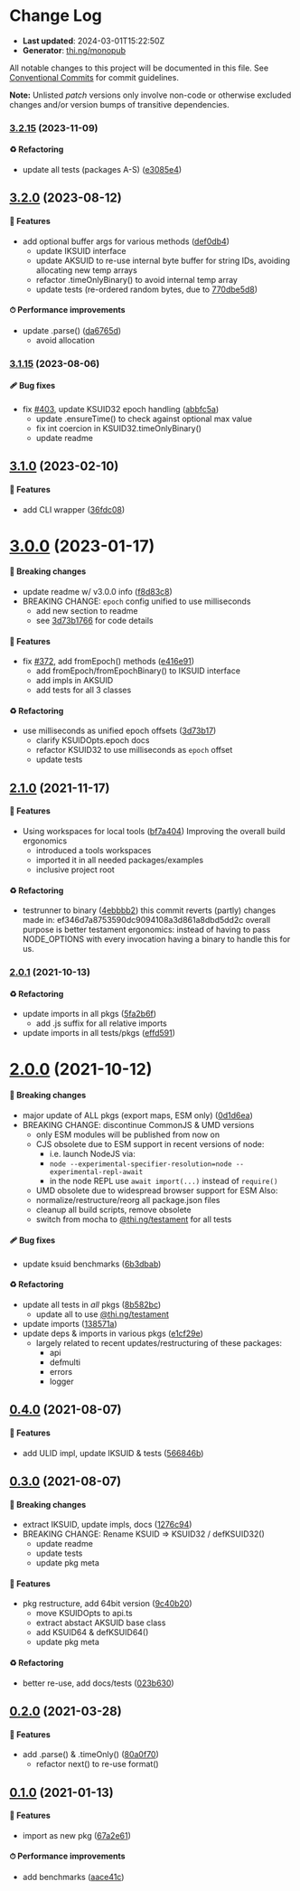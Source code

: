 # Change Log

- **Last updated**: 2024-03-01T15:22:50Z
- **Generator**: [thi.ng/monopub](https://thi.ng/monopub)

All notable changes to this project will be documented in this file.
See [Conventional Commits](https://conventionalcommits.org/) for commit guidelines.

**Note:** Unlisted _patch_ versions only involve non-code or otherwise excluded changes
and/or version bumps of transitive dependencies.

### [3.2.15](https://github.com/thi-ng/umbrella/tree/@thi.ng/ksuid@3.2.15) (2023-11-09)

#### ♻️ Refactoring

- update all tests (packages A-S) ([e3085e4](https://github.com/thi-ng/umbrella/commit/e3085e4))

## [3.2.0](https://github.com/thi-ng/umbrella/tree/@thi.ng/ksuid@3.2.0) (2023-08-12)

#### 🚀 Features

- add optional buffer args for various methods ([def0db4](https://github.com/thi-ng/umbrella/commit/def0db4))
  - update IKSUID interface
  - update AKSUID to re-use internal byte buffer for string IDs,
    avoiding allocating new temp arrays
  - refactor .timeOnlyBinary() to avoid internal temp array
  - update tests (re-ordered random bytes, due to [770dbe5d8](https://github.com/thi-ng/umbrella/commit/770dbe5d8))

#### ⏱ Performance improvements

- update .parse() ([da6765d](https://github.com/thi-ng/umbrella/commit/da6765d))
  - avoid allocation

### [3.1.15](https://github.com/thi-ng/umbrella/tree/@thi.ng/ksuid@3.1.15) (2023-08-06)

#### 🩹 Bug fixes

- fix [#403](https://github.com/thi-ng/umbrella/issues/403), update KSUID32 epoch handling ([abbfc5a](https://github.com/thi-ng/umbrella/commit/abbfc5a))
  - update .ensureTime() to check against optional max value
  - fix int coercion in KSUID32.timeOnlyBinary()
  - update readme

## [3.1.0](https://github.com/thi-ng/umbrella/tree/@thi.ng/ksuid@3.1.0) (2023-02-10)

#### 🚀 Features

- add CLI wrapper ([36fdc08](https://github.com/thi-ng/umbrella/commit/36fdc08))

# [3.0.0](https://github.com/thi-ng/umbrella/tree/@thi.ng/ksuid@3.0.0) (2023-01-17)

#### 🛑 Breaking changes

- update readme w/ v3.0.0 info ([f8d83c8](https://github.com/thi-ng/umbrella/commit/f8d83c8))
- BREAKING CHANGE: `epoch` config unified to use milliseconds
  - add new section to readme
  - see [3d73b1766](https://github.com/thi-ng/umbrella/commit/3d73b1766) for code details

#### 🚀 Features

- fix [#372](https://github.com/thi-ng/umbrella/issues/372), add fromEpoch() methods ([e416e91](https://github.com/thi-ng/umbrella/commit/e416e91))
  - add fromEpoch/fromEpochBinary() to IKSUID interface
  - add impls in AKSUID
  - add tests for all 3 classes

#### ♻️ Refactoring

- use milliseconds as unified epoch offsets ([3d73b17](https://github.com/thi-ng/umbrella/commit/3d73b17))
  - clarify KSUIDOpts.epoch docs
  - refactor KSUID32 to use milliseconds as `epoch` offset
  - update tests

## [2.1.0](https://github.com/thi-ng/umbrella/tree/@thi.ng/ksuid@2.1.0) (2021-11-17)

#### 🚀 Features

- Using workspaces for local tools ([bf7a404](https://github.com/thi-ng/umbrella/commit/bf7a404))
  Improving the overall build ergonomics
  - introduced a tools workspaces
  - imported it in all needed packages/examples
  - inclusive project root

#### ♻️ Refactoring

- testrunner to binary ([4ebbbb2](https://github.com/thi-ng/umbrella/commit/4ebbbb2))
  this commit reverts (partly) changes made in:
  ef346d7a8753590dc9094108a3d861a8dbd5dd2c
  overall purpose is better testament ergonomics:
  instead of having to pass NODE_OPTIONS with every invocation
  having a binary to handle this for us.

### [2.0.1](https://github.com/thi-ng/umbrella/tree/@thi.ng/ksuid@2.0.1) (2021-10-13)

#### ♻️ Refactoring

- update imports in all pkgs ([5fa2b6f](https://github.com/thi-ng/umbrella/commit/5fa2b6f))
  - add .js suffix for all relative imports
- update imports in all tests/pkgs ([effd591](https://github.com/thi-ng/umbrella/commit/effd591))

# [2.0.0](https://github.com/thi-ng/umbrella/tree/@thi.ng/ksuid@2.0.0) (2021-10-12)

#### 🛑 Breaking changes

- major update of ALL pkgs (export maps, ESM only) ([0d1d6ea](https://github.com/thi-ng/umbrella/commit/0d1d6ea))
- BREAKING CHANGE: discontinue CommonJS & UMD versions
  - only ESM modules will be published from now on
  - CJS obsolete due to ESM support in recent versions of node:
    - i.e. launch NodeJS via:
    - `node --experimental-specifier-resolution=node --experimental-repl-await`
    - in the node REPL use `await import(...)` instead of `require()`
  - UMD obsolete due to widespread browser support for ESM
  Also:
  - normalize/restructure/reorg all package.json files
  - cleanup all build scripts, remove obsolete
  - switch from mocha to [@thi.ng/testament](https://github.com/thi-ng/umbrella/tree/main/packages/testament) for all tests

#### 🩹 Bug fixes

- update ksuid benchmarks ([6b3dbab](https://github.com/thi-ng/umbrella/commit/6b3dbab))

#### ♻️ Refactoring

- update all tests in _all_ pkgs ([8b582bc](https://github.com/thi-ng/umbrella/commit/8b582bc))
  - update all to use [@thi.ng/testament](https://github.com/thi-ng/umbrella/tree/main/packages/testament)
- update imports ([138571a](https://github.com/thi-ng/umbrella/commit/138571a))
- update deps & imports in various pkgs ([e1cf29e](https://github.com/thi-ng/umbrella/commit/e1cf29e))
  - largely related to recent updates/restructuring of these packages:
    - api
    - defmulti
    - errors
    - logger

## [0.4.0](https://github.com/thi-ng/umbrella/tree/@thi.ng/ksuid@0.4.0) (2021-08-07)

#### 🚀 Features

- add ULID impl, update IKSUID & tests ([566846b](https://github.com/thi-ng/umbrella/commit/566846b))

## [0.3.0](https://github.com/thi-ng/umbrella/tree/@thi.ng/ksuid@0.3.0) (2021-08-07)

#### 🛑 Breaking changes

- extract IKSUID, update impls, docs ([1276c94](https://github.com/thi-ng/umbrella/commit/1276c94))
- BREAKING CHANGE: Rename KSUID => KSUID32 / defKSUID32()
  - update readme
  - update tests
  - update pkg meta

#### 🚀 Features

- pkg restructure, add 64bit version ([9c40b20](https://github.com/thi-ng/umbrella/commit/9c40b20))
  - move KSUIDOpts to api.ts
  - extract abstact AKSUID base class
  - add KSUID64 & defKSUID64()
  - update pkg meta

#### ♻️ Refactoring

- better re-use, add docs/tests ([023b630](https://github.com/thi-ng/umbrella/commit/023b630))

## [0.2.0](https://github.com/thi-ng/umbrella/tree/@thi.ng/ksuid@0.2.0) (2021-03-28)

#### 🚀 Features

- add .parse() & .timeOnly() ([80a0f70](https://github.com/thi-ng/umbrella/commit/80a0f70))
  - refactor next() to re-use format()

## [0.1.0](https://github.com/thi-ng/umbrella/tree/@thi.ng/ksuid@0.1.0) (2021-01-13)

#### 🚀 Features

- import as new pkg ([67a2e61](https://github.com/thi-ng/umbrella/commit/67a2e61))

#### ⏱ Performance improvements

- add benchmarks ([aace41c](https://github.com/thi-ng/umbrella/commit/aace41c))

